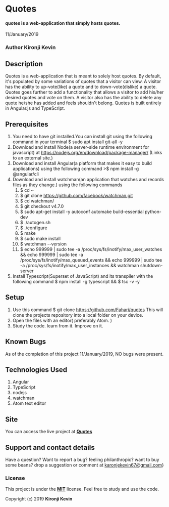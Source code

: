 # Quotes

#### quotes is a web-application that simply hosts quotes.

 11/January/2019

### Author  **Kironji Kevin**

## Description

 Quotes is a web-application that is meant to solely host quotes. By default, it's populated by some variations of quotes that a visitor can view. A visitor has the ability to up-vote(like) a quote and to down-vote(dislike) a quote. Quotes goes further to add a functionality that allows a visitor to add his/her desired quotes and vote on them.
 A visitor also has the ability to delete any quote he/she has added and feels shouldn't belong.
 Quotes is built entirely in Angular.js and TypeScript.

## Prerequisites

1.  You need to have git installed.You can install git using the following command in your terminal $ sudo apt install git-all -y
2.  Download and install Node(a server-side runtime environment for javascript) at <https://nodejs.org/en/download/package-manager/> (Links to an external site.)
3.  Download and install Angular(a platform that makes it easy to build applications) using the following command >$ npm install -g @angular/cli
4.  Download and install watchman(an application that watches and records files as they change.) using the following commands
    1. $ cd ~
    2. $ git clone <https://github.com/facebook/watchman.git>
    3. $ cd watchman/
    4. $ git checkout v4.7.0
    5. $ sudo apt-get install -y autoconf automake build-essential python-dev
    6. $ ./autogen.sh
    7. $ ./configure
    8. $ make
    9. $ sudo make install
    10. $ watchman --version
    11. $ echo 999999 | sudo tee -a /proc/sys/fs/inotify/max_user_watches  && echo 999999 | sudo tee -a  /proc/sys/fs/inotify/max_queued_events && echo 999999 | sudo tee  -a /proc/sys/fs/inotify/max_user_instances && watchman  shutdown-server
5.  Install Typescript(Superset of JavaScript) and its transpiler with the following command $ npm install -g typescript && $ tsc -v -y

## Setup

1.  Use this command $ git clone <https://github.com/Fahari/quotes> This will clone the projects repository into a local folder on your device.
2.  Open the files with an editor( preferably Atom. )
3.  Study the code. learn from it. Improve on it.

## Known Bugs

   As of the completion of this project 11/January/2019, NO bugs were present.

## Technologies Used

1.  Angular
2.  TypeScript
3.  nodejs
4.  watchman
5.  Atom text editor

## Site

You can access the live project at **[Quotes](https://fahari.github.io/quotes/)**

## Support and contact details

Have a question? Want to report a bug? feeling philanthropic? want to buy some beans? drop a suggestion or comment at karonjekevin67@gmail.com}

### License

This project is under the **[MIT](https://github.com/Fahari/quotes/blob/master/LICENSE)** license. Feel free to study and use the code.

Copyright (c) 2019 **Kironji Kevin**
